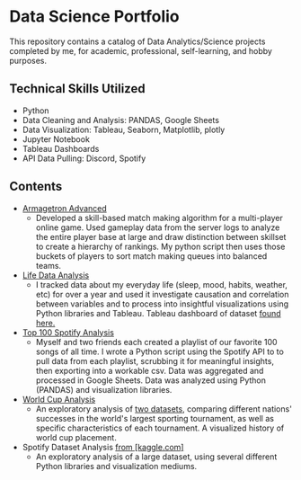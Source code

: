 # Data Science Portfolio

This repository contains a catalog of Data Analytics/Science projects completed by me, for academic, professional, self-learning, and hobby purposes.

## Technical Skills Utilized
- Python
- Data Cleaning and Analysis: PANDAS, Google Sheets
- Data Visualization: Tableau, Seaborn, Matplotlib, plotly
- Jupyter Notebook
- Tableau Dashboards
- API Data Pulling: Discord, Spotify

## Contents
- [Armagetron Advanced](https://github.com/andrew-g-edwards/data-science-portfolio/tree/main/armagetron-advanced)
  - Developed a skill-based match making algorithm for a multi-player online game. Used gameplay data from the server logs to analyze the entire player base at large and draw distinction between skillset to create a hierarchy of rankings. My python script then uses those buckets of players to sort match making queues into balanced teams. 
- [Life Data Analysis](https://github.com/andrew-g-edwards/data-science-portfolio/tree/main/life-data-analysis)
  - I tracked data about my everyday life (sleep, mood, habits, weather, etc) for over a year and used it investigate causation and correlation between variables and to process into insightful visualizations using Python libraries and Tableau. Tableau dashboard of dataset [found here.](https://public.tableau.com/app/profile/andrew.g.edwards/viz/Life-Data/UPKEEP?publish=yes)
- [Top 100 Spotify Analysis](https://github.com/andrew-g-edwards/data-science-portfolio/tree/main/top-100-spotify-analysis)
  - Myself and two friends each created a playlist of our favorite 100 songs of all time. I wrote a Python script using the Spotify API to to pull data from each playlist, scrubbing it for meaningful insights, then exporting into a workable csv. Data was aggregated and processed in Google Sheets. Data was analyzed using Python (PANDAS) and visualization libraries.
- [World Cup Analysis](https://github.com/andrew-g-edwards/data-science-portfolio/tree/main/world-cup-analysis)
  - An exploratory analysis of [two datasets](https://www.kaggle.com/datasets/evangower/fifa-world-cup), comparing different nations' successes in the world's largest sporting tournament, as well as specific characteristics of each tournament. A visualized history of world cup placement.
- Spotify Dataset Analysis [from [kaggle.com]](https://www.kaggle.com/datasets/lehaknarnauli/spotify-datasets)
  - An exploratory analysis of a large dataset, using several different Python libraries and visualization mediums.
